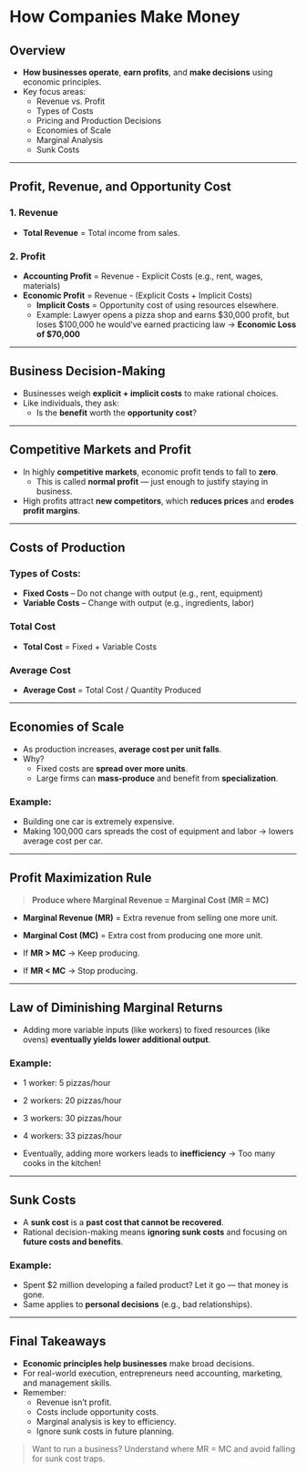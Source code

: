 # How Companies Make Money

## Overview
- **How businesses operate**, **earn profits**, and **make decisions** using economic principles.
- Key focus areas:
  - Revenue vs. Profit
  - Types of Costs
  - Pricing and Production Decisions
  - Economies of Scale
  - Marginal Analysis
  - Sunk Costs

---

## Profit, Revenue, and Opportunity Cost

### 1. Revenue
- **Total Revenue** = Total income from sales.

### 2. Profit
- **Accounting Profit** = Revenue - Explicit Costs (e.g., rent, wages, materials)
- **Economic Profit** = Revenue - (Explicit Costs + Implicit Costs)
  - **Implicit Costs** = Opportunity cost of using resources elsewhere.
  - Example: Lawyer opens a pizza shop and earns \$30,000 profit, but loses \$100,000 he would’ve earned practicing law → **Economic Loss of $70,000**

---

## Business Decision-Making

- Businesses weigh **explicit + implicit costs** to make rational choices.
- Like individuals, they ask:
  - Is the **benefit** worth the **opportunity cost**?

---

## Competitive Markets and Profit

- In highly **competitive markets**, economic profit tends to fall to **zero**.
  - This is called **normal profit** — just enough to justify staying in business.
- High profits attract **new competitors**, which **reduces prices** and **erodes profit margins**.

---

## Costs of Production

### Types of Costs:
- **Fixed Costs** – Do not change with output (e.g., rent, equipment)
- **Variable Costs** – Change with output (e.g., ingredients, labor)

### Total Cost
- **Total Cost** = Fixed + Variable Costs

### Average Cost
- **Average Cost** = Total Cost / Quantity Produced

---

## Economies of Scale

- As production increases, **average cost per unit falls**.
- Why?
  - Fixed costs are **spread over more units**.
  - Large firms can **mass-produce** and benefit from **specialization**.

### Example:
- Building one car is extremely expensive.
- Making 100,000 cars spreads the cost of equipment and labor → lowers average cost per car.

---

## Profit Maximization Rule

> **Produce where Marginal Revenue = Marginal Cost (MR = MC)**

- **Marginal Revenue (MR)** = Extra revenue from selling one more unit.
- **Marginal Cost (MC)** = Extra cost from producing one more unit.

- If **MR > MC** → Keep producing.
- If **MR < MC** → Stop producing.

---

## Law of Diminishing Marginal Returns

- Adding more variable inputs (like workers) to fixed resources (like ovens) **eventually yields lower additional output**.

### Example:
- 1 worker: 5 pizzas/hour  
- 2 workers: 20 pizzas/hour  
- 3 workers: 30 pizzas/hour  
- 4 workers: 33 pizzas/hour

- Eventually, adding more workers leads to **inefficiency** → Too many cooks in the kitchen!

---

## Sunk Costs

- A **sunk cost** is a **past cost that cannot be recovered**.
- Rational decision-making means **ignoring sunk costs** and focusing on **future costs and benefits**.

### Example:
- Spent $2 million developing a failed product? Let it go — that money is gone.
- Same applies to **personal decisions** (e.g., bad relationships).

---

## Final Takeaways

- **Economic principles help businesses** make broad decisions.
- For real-world execution, entrepreneurs need accounting, marketing, and management skills.
- Remember:
  - Revenue isn’t profit.
  - Costs include opportunity costs.
  - Marginal analysis is key to efficiency.
  - Ignore sunk costs in future planning.

> Want to run a business? Understand where MR = MC and avoid falling for sunk cost traps.

